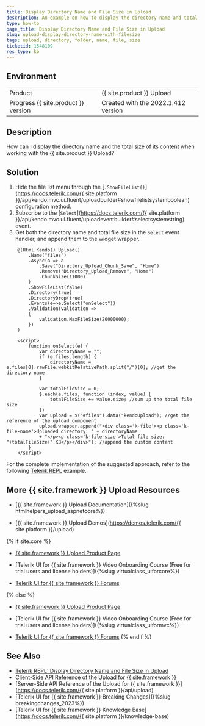 ```yaml
---
title: Display Directory Name and File Size in Upload
description: An example on how to display the directory name and total file size for the {{ site.product }} Upload.
type: how-to
page_title: Display Directory Name and File Size in Upload
slug: upload-display-directory-name-with-filesize
tags: upload, directory, folder, name, file, size
ticketid: 1548109
res_type: kb
---
```


## Environment

<table>
 <tr>
  <td>Product</td>
  <td>{{ site.product }} Upload</td>
 </tr>
 <tr>
  <td>Progress {{ site.product }} version</td>
  <td>Created with the 2022.1.412 version</td>
 </tr>
</table>

## Description

How can I display the directory name and the total size of its content when working with the {{ site.product }} Upload?

## Solution

1. Hide the file list menu through the [`.ShowFileList()`](https://docs.telerik.com/{{ site.platform }}/api/kendo.mvc.ui.fluent/uploadbuilder#showfilelistsystemboolean) configuration method.
1. Subscribe to the [`Select`](https://docs.telerik.com/{{ site.platform }}/api/kendo.mvc.ui.fluent/uploadeventbuilder#selectsystemstring) event.
1. Get both the directory name and total file size in the `Select` event handler, and append them to the widget wrapper.

```Razor Index.cshtml
    @(Html.Kendo().Upload()
        .Name("files")
        .Async(a => a
            .Save("Directory_Upload_Chunk_Save", "Home")
            .Remove("Directory_Upload_Remove", "Home")
            .ChunkSize(11000)
        )
        .ShowFileList(false)
        .Directory(true)
        .DirectoryDrop(true)
        .Events(e=>e.Select("onSelect"))
        .Validation(validation =>
        {
            validation.MaxFileSize(20000000);
        })
    )
```
```JS script.js
    <script>
        function onSelect(e) {
            var directoryName = "";
            if (e.files.length) {
                directoryName = e.files[0].rawFile.webkitRelativePath.split("/")[0]; //get the directory name
            }

            var totalFileSize = 0;
            $.each(e.files, function (index, value) {
                totalFileSize += value.size; //sum up the total file size
            })
            var upload = $("#files").data("kendoUpload"); //get the reference of the upload component
            upload.wrapper.append("<div class='k-file'><p class='k-file-name'>Uploaded directory: " + directoryName
            + "</p><p class='k-file-size'>Total file size: "+totalFileSize+" KB</p></div>"); //append the custom content
        }
    </script>
```

For the complete implementation of the suggested approach, refer to the following [Telerik REPL](https://netcorerepl.telerik.com/mwEPueFY11892ccr56) example.

## More {{ site.framework }} Upload Resources

* [{{ site.framework }} Upload Documentation]({%slug htmlhelpers_upload_aspnetcore%})

* [{{ site.framework }} Upload Demos](https://demos.telerik.com/{{ site.platform }}/upload)

{% if site.core %}
* [{{ site.framework }} Upload Product Page](https://www.telerik.com/aspnet-core-ui/upload)

* [Telerik UI for {{ site.framework }} Video Onboarding Course (Free for trial users and license holders)]({%slug virtualclass_uiforcore%})

* [Telerik UI for {{ site.framework }} Forums](https://www.telerik.com/forums/aspnet-core-ui)

{% else %}
* [{{ site.framework }} Upload Product Page](https://www.telerik.com/aspnet-mvc/upload)

* [Telerik UI for {{ site.framework }} Video Onboarding Course (Free for trial users and license holders)]({%slug virtualclass_uiformvc%})

* [Telerik UI for {{ site.framework }} Forums](https://www.telerik.com/forums/aspnet-mvc)
{% endif %}

## See Also

* [Telerik REPL: Display Directory Name and File Size in Upload](https://netcorerepl.telerik.com/mwEPueFY11892ccr56)
* [Client-Side API Reference of the Upload for {{ site.framework }}](https://docs.telerik.com/kendo-ui/api/javascript/ui/upload)
* [Server-Side API Reference of the Upload for {{ site.framework }}](https://docs.telerik.com/{{ site.platform }}/api/upload)
* [Telerik UI for {{ site.framework }} Breaking Changes]({%slug breakingchanges_2023%})
* [Telerik UI for {{ site.framework }} Knowledge Base](https://docs.telerik.com/{{ site.platform }}/knowledge-base)

